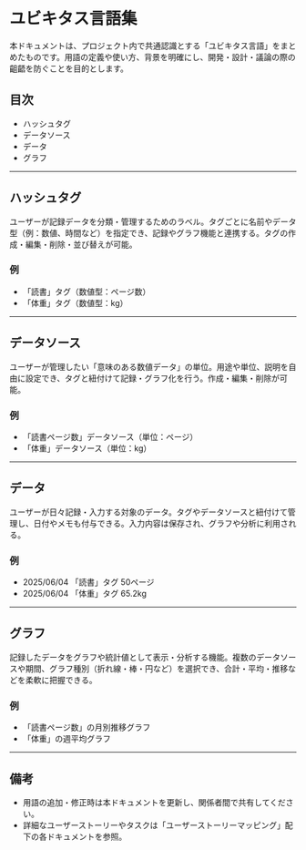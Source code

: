 # ユビキタス言語集

本ドキュメントは、プロジェクト内で共通認識とする「ユビキタス言語」をまとめたものです。用語の定義や使い方、背景を明確にし、開発・設計・議論の際の齟齬を防ぐことを目的とします。

## 目次
- ハッシュタグ
- データソース
- データ
- グラフ

---

## ハッシュタグ
ユーザーが記録データを分類・管理するためのラベル。タグごとに名前やデータ型（例：数値、時間など）を指定でき、記録やグラフ機能と連携する。タグの作成・編集・削除・並び替えが可能。

### 例
- 「読書」タグ（数値型：ページ数）
- 「体重」タグ（数値型：kg）

---

## データソース
ユーザーが管理したい「意味のある数値データ」の単位。用途や単位、説明を自由に設定でき、タグと紐付けて記録・グラフ化を行う。作成・編集・削除が可能。

### 例
- 「読書ページ数」データソース（単位：ページ）
- 「体重」データソース（単位：kg）

---

## データ
ユーザーが日々記録・入力する対象のデータ。タグやデータソースと紐付けて管理し、日付やメモも付与できる。入力内容は保存され、グラフや分析に利用される。

### 例
- 2025/06/04 「読書」タグ 50ページ
- 2025/06/04 「体重」タグ 65.2kg

---

## グラフ
記録したデータをグラフや統計値として表示・分析する機能。複数のデータソースや期間、グラフ種別（折れ線・棒・円など）を選択でき、合計・平均・推移などを柔軟に把握できる。

### 例
- 「読書ページ数」の月別推移グラフ
- 「体重」の週平均グラフ

---

## 備考
- 用語の追加・修正時は本ドキュメントを更新し、関係者間で共有してください。
- 詳細なユーザーストーリーやタスクは「ユーザーストーリーマッピング」配下の各ドキュメントを参照。
